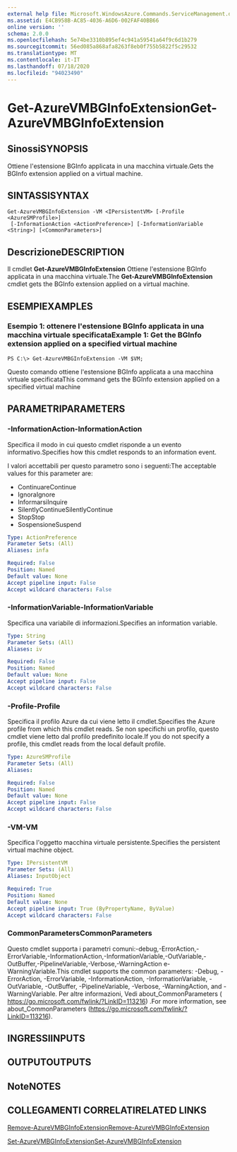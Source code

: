 ```yaml
---
external help file: Microsoft.WindowsAzure.Commands.ServiceManagement.dll-Help.xml
ms.assetid: E4CB958B-AC85-4036-A6D6-002FAF40BB66
online version: ''
schema: 2.0.0
ms.openlocfilehash: 5e74be3310b895ef4c941a59541a64f9c6d1b279
ms.sourcegitcommit: 56ed085a868afa8263f8eb0f755b5822f5c29532
ms.translationtype: MT
ms.contentlocale: it-IT
ms.lasthandoff: 07/18/2020
ms.locfileid: "94023490"
---
```

# <span data-ttu-id="edbf9-101">Get-AzureVMBGInfoExtension</span><span class="sxs-lookup"><span data-stu-id="edbf9-101">Get-AzureVMBGInfoExtension</span></span>

## <span data-ttu-id="edbf9-102">Sinossi</span><span class="sxs-lookup"><span data-stu-id="edbf9-102">SYNOPSIS</span></span>
<span data-ttu-id="edbf9-103">Ottiene l'estensione BGInfo applicata in una macchina virtuale.</span><span class="sxs-lookup"><span data-stu-id="edbf9-103">Gets the BGInfo extension applied on a virtual machine.</span></span>

## <span data-ttu-id="edbf9-104">SINTASSI</span><span class="sxs-lookup"><span data-stu-id="edbf9-104">SYNTAX</span></span>

```
Get-AzureVMBGInfoExtension -VM <IPersistentVM> [-Profile <AzureSMProfile>]
 [-InformationAction <ActionPreference>] [-InformationVariable <String>] [<CommonParameters>]
```

## <span data-ttu-id="edbf9-105">Descrizione</span><span class="sxs-lookup"><span data-stu-id="edbf9-105">DESCRIPTION</span></span>
<span data-ttu-id="edbf9-106">Il cmdlet **Get-AzureVMBGInfoExtension** Ottiene l'estensione BGInfo applicata in una macchina virtuale.</span><span class="sxs-lookup"><span data-stu-id="edbf9-106">The **Get-AzureVMBGInfoExtension** cmdlet gets the BGInfo extension applied on a virtual machine.</span></span>

## <span data-ttu-id="edbf9-107">ESEMPI</span><span class="sxs-lookup"><span data-stu-id="edbf9-107">EXAMPLES</span></span>

### <span data-ttu-id="edbf9-108">Esempio 1: ottenere l'estensione BGInfo applicata in una macchina virtuale specificata</span><span class="sxs-lookup"><span data-stu-id="edbf9-108">Example 1: Get the BGInfo extension applied on a specified virtual machine</span></span>
```
PS C:\> Get-AzureVMBGInfoExtension -VM $VM;
```

<span data-ttu-id="edbf9-109">Questo comando ottiene l'estensione BGInfo applicata a una macchina virtuale specificata</span><span class="sxs-lookup"><span data-stu-id="edbf9-109">This command gets the BGInfo extension applied on a specified virtual machine</span></span>

## <span data-ttu-id="edbf9-110">PARAMETRI</span><span class="sxs-lookup"><span data-stu-id="edbf9-110">PARAMETERS</span></span>

### <span data-ttu-id="edbf9-111">-InformationAction</span><span class="sxs-lookup"><span data-stu-id="edbf9-111">-InformationAction</span></span>
<span data-ttu-id="edbf9-112">Specifica il modo in cui questo cmdlet risponde a un evento informativo.</span><span class="sxs-lookup"><span data-stu-id="edbf9-112">Specifies how this cmdlet responds to an information event.</span></span>

<span data-ttu-id="edbf9-113">I valori accettabili per questo parametro sono i seguenti:</span><span class="sxs-lookup"><span data-stu-id="edbf9-113">The acceptable values for this parameter are:</span></span>

- <span data-ttu-id="edbf9-114">Continuare</span><span class="sxs-lookup"><span data-stu-id="edbf9-114">Continue</span></span>
- <span data-ttu-id="edbf9-115">Ignora</span><span class="sxs-lookup"><span data-stu-id="edbf9-115">Ignore</span></span>
- <span data-ttu-id="edbf9-116">Informarsi</span><span class="sxs-lookup"><span data-stu-id="edbf9-116">Inquire</span></span>
- <span data-ttu-id="edbf9-117">SilentlyContinue</span><span class="sxs-lookup"><span data-stu-id="edbf9-117">SilentlyContinue</span></span>
- <span data-ttu-id="edbf9-118">Stop</span><span class="sxs-lookup"><span data-stu-id="edbf9-118">Stop</span></span>
- <span data-ttu-id="edbf9-119">Sospensione</span><span class="sxs-lookup"><span data-stu-id="edbf9-119">Suspend</span></span>

```yaml
Type: ActionPreference
Parameter Sets: (All)
Aliases: infa

Required: False
Position: Named
Default value: None
Accept pipeline input: False
Accept wildcard characters: False
```

### <span data-ttu-id="edbf9-120">-InformationVariable</span><span class="sxs-lookup"><span data-stu-id="edbf9-120">-InformationVariable</span></span>
<span data-ttu-id="edbf9-121">Specifica una variabile di informazioni.</span><span class="sxs-lookup"><span data-stu-id="edbf9-121">Specifies an information variable.</span></span>

```yaml
Type: String
Parameter Sets: (All)
Aliases: iv

Required: False
Position: Named
Default value: None
Accept pipeline input: False
Accept wildcard characters: False
```

### <span data-ttu-id="edbf9-122">-Profile</span><span class="sxs-lookup"><span data-stu-id="edbf9-122">-Profile</span></span>
<span data-ttu-id="edbf9-123">Specifica il profilo Azure da cui viene letto il cmdlet.</span><span class="sxs-lookup"><span data-stu-id="edbf9-123">Specifies the Azure profile from which this cmdlet reads.</span></span>
<span data-ttu-id="edbf9-124">Se non specifichi un profilo, questo cmdlet viene letto dal profilo predefinito locale.</span><span class="sxs-lookup"><span data-stu-id="edbf9-124">If you do not specify a profile, this cmdlet reads from the local default profile.</span></span>

```yaml
Type: AzureSMProfile
Parameter Sets: (All)
Aliases: 

Required: False
Position: Named
Default value: None
Accept pipeline input: False
Accept wildcard characters: False
```

### <span data-ttu-id="edbf9-125">-VM</span><span class="sxs-lookup"><span data-stu-id="edbf9-125">-VM</span></span>
<span data-ttu-id="edbf9-126">Specifica l'oggetto macchina virtuale persistente.</span><span class="sxs-lookup"><span data-stu-id="edbf9-126">Specifies the persistent virtual machine object.</span></span>

```yaml
Type: IPersistentVM
Parameter Sets: (All)
Aliases: InputObject

Required: True
Position: Named
Default value: None
Accept pipeline input: True (ByPropertyName, ByValue)
Accept wildcard characters: False
```

### <span data-ttu-id="edbf9-127">CommonParameters</span><span class="sxs-lookup"><span data-stu-id="edbf9-127">CommonParameters</span></span>
<span data-ttu-id="edbf9-128">Questo cmdlet supporta i parametri comuni:-debug,-ErrorAction,-ErrorVariable,-InformationAction,-InformationVariable,-OutVariable,-OutBuffer,-PipelineVariable,-Verbose,-WarningAction e-WarningVariable.</span><span class="sxs-lookup"><span data-stu-id="edbf9-128">This cmdlet supports the common parameters: -Debug, -ErrorAction, -ErrorVariable, -InformationAction, -InformationVariable, -OutVariable, -OutBuffer, -PipelineVariable, -Verbose, -WarningAction, and -WarningVariable.</span></span> <span data-ttu-id="edbf9-129">Per altre informazioni, Vedi about_CommonParameters ( https://go.microsoft.com/fwlink/?LinkID=113216) .</span><span class="sxs-lookup"><span data-stu-id="edbf9-129">For more information, see about_CommonParameters (https://go.microsoft.com/fwlink/?LinkID=113216).</span></span>

## <span data-ttu-id="edbf9-130">INGRESSI</span><span class="sxs-lookup"><span data-stu-id="edbf9-130">INPUTS</span></span>

## <span data-ttu-id="edbf9-131">OUTPUT</span><span class="sxs-lookup"><span data-stu-id="edbf9-131">OUTPUTS</span></span>

## <span data-ttu-id="edbf9-132">Note</span><span class="sxs-lookup"><span data-stu-id="edbf9-132">NOTES</span></span>

## <span data-ttu-id="edbf9-133">COLLEGAMENTI CORRELATI</span><span class="sxs-lookup"><span data-stu-id="edbf9-133">RELATED LINKS</span></span>

[<span data-ttu-id="edbf9-134">Remove-AzureVMBGInfoExtension</span><span class="sxs-lookup"><span data-stu-id="edbf9-134">Remove-AzureVMBGInfoExtension</span></span>](./Remove-AzureVMBGInfoExtension.md)

[<span data-ttu-id="edbf9-135">Set-AzureVMBGInfoExtension</span><span class="sxs-lookup"><span data-stu-id="edbf9-135">Set-AzureVMBGInfoExtension</span></span>](./Set-AzureVMBGInfoExtension.md)



